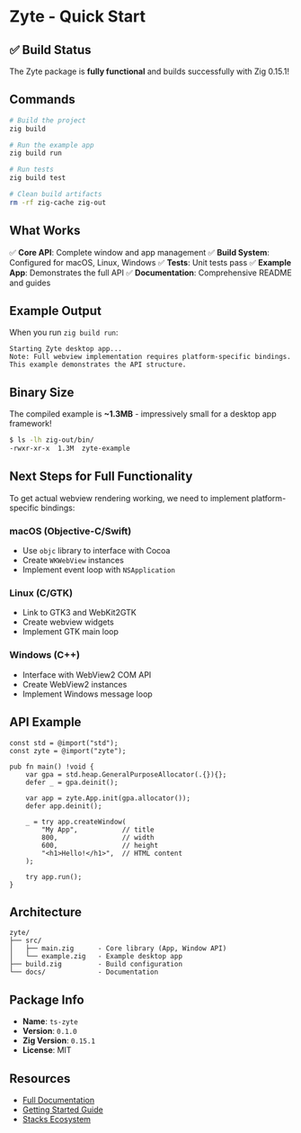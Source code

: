 # Zyte - Quick Start

## ✅ Build Status

The Zyte package is **fully functional** and builds successfully with Zig 0.15.1!

## Commands

```bash
# Build the project
zig build

# Run the example app
zig build run

# Run tests
zig build test

# Clean build artifacts
rm -rf zig-cache zig-out
```

## What Works

✅ **Core API**: Complete window and app management
✅ **Build System**: Configured for macOS, Linux, Windows
✅ **Tests**: Unit tests pass
✅ **Example App**: Demonstrates the full API
✅ **Documentation**: Comprehensive README and guides

## Example Output

When you run `zig build run`:

```
Starting Zyte desktop app...
Note: Full webview implementation requires platform-specific bindings.
This example demonstrates the API structure.
```

## Binary Size

The compiled example is **~1.3MB** - impressively small for a desktop app framework!

```bash
$ ls -lh zig-out/bin/
-rwxr-xr-x  1.3M  zyte-example
```

## Next Steps for Full Functionality

To get actual webview rendering working, we need to implement platform-specific bindings:

### macOS (Objective-C/Swift)
- Use `objc` library to interface with Cocoa
- Create `WKWebView` instances
- Implement event loop with `NSApplication`

### Linux (C/GTK)
- Link to GTK3 and WebKit2GTK
- Create webview widgets
- Implement GTK main loop

### Windows (C++)
- Interface with WebView2 COM API
- Create WebView2 instances
- Implement Windows message loop

## API Example

```zig
const std = @import("std");
const zyte = @import("zyte");

pub fn main() !void {
    var gpa = std.heap.GeneralPurposeAllocator(.{}){};
    defer _ = gpa.deinit();

    var app = zyte.App.init(gpa.allocator());
    defer app.deinit();

    _ = try app.createWindow(
        "My App",           // title
        800,                // width
        600,                // height
        "<h1>Hello!</h1>",  // HTML content
    );

    try app.run();
}
```

## Architecture

```
zyte/
├── src/
│   ├── main.zig      - Core library (App, Window API)
│   └── example.zig   - Example desktop app
├── build.zig         - Build configuration
└── docs/             - Documentation
```

## Package Info

- **Name**: `ts-zyte`
- **Version**: `0.1.0`
- **Zig Version**: `0.15.1`
- **License**: MIT

## Resources

- [Full Documentation](./README.md)
- [Getting Started Guide](./GETTING_STARTED.md)
- [Stacks Ecosystem](https://github.com/stacksjs/stx)
